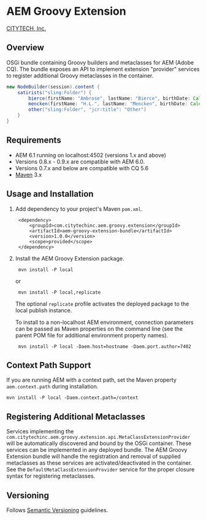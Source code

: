 # AEM Groovy Extension

[CITYTECH, Inc.](http://www.citytechinc.com)

## Overview

OSGi bundle containing Groovy builders and metaclasses for AEM (Adobe CQ).  The bundle exposes an API to implement extension "provider" services to register additional Groovy metaclasses in the container.

```groovy
new NodeBuilder(session).content {
    satirists("sling:Folder") {
        bierce(firstName: "Ambrose", lastName: "Bierce", birthDate: Calendar.instance.updated(year: 1842, month: 5, date: 24))
        mencken(firstName: "H.L.", lastName: "Mencken", birthDate: Calendar.instance.updated(year: 1880, month: 8, date: 12))
        other("sling:Folder", "jcr:title": "Other")
    }
}
```

## Requirements

* AEM 6.1 running on localhost:4502 (versions 1.x and above)
* Versions 0.8.x - 0.9.x are compatible with AEM 6.0.
* Versions 0.7.x and below are compatible with CQ 5.6
* [Maven](http://maven.apache.org/) 3.x

## Usage and Installation

1. Add dependency to your project's Maven `pom.xml`.

        <dependency>
            <groupId>com.citytechinc.aem.groovy.extension</groupId>
            <artifactId>aem-groovy-extension-bundle</artifactId>
            <version>1.0.0</version>
            <scope>provided</scope>
        </dependency>

2. Install the AEM Groovy Extension package.

        mvn install -P local
        
    or
        
        mvn install -P local,replicate
        
    The optional `replicate` profile activates the deployed package to the local publish instance.

    To install to a non-localhost AEM environment, connection parameters can be passed as Maven properties on the command line (see the parent POM file for additional environment property names).

        mvn install -P local -Daem.host=hostname -Daem.port.author=7402
        
## Context Path Support

If you are running AEM with a context path, set the Maven property `aem.context.path` during installation.

    mvn install -P local -Daem.context.path=/context
        
## Registering Additional Metaclasses

Services implementing the `com.citytechinc.aem.groovy.extension.api.MetaClassExtensionProvider` will be automatically discovered and bound by the OSGi container.  These services can be implemented in any deployed bundle.  The AEM Groovy Extension bundle will handle the registration and removal of supplied metaclasses as these services are activated/deactivated in the container.  See the `DefaultMetaClassExtensionProvider` service for the proper closure syntax for registering metaclasses.

## Versioning

Follows [Semantic Versioning](http://semver.org/) guidelines.